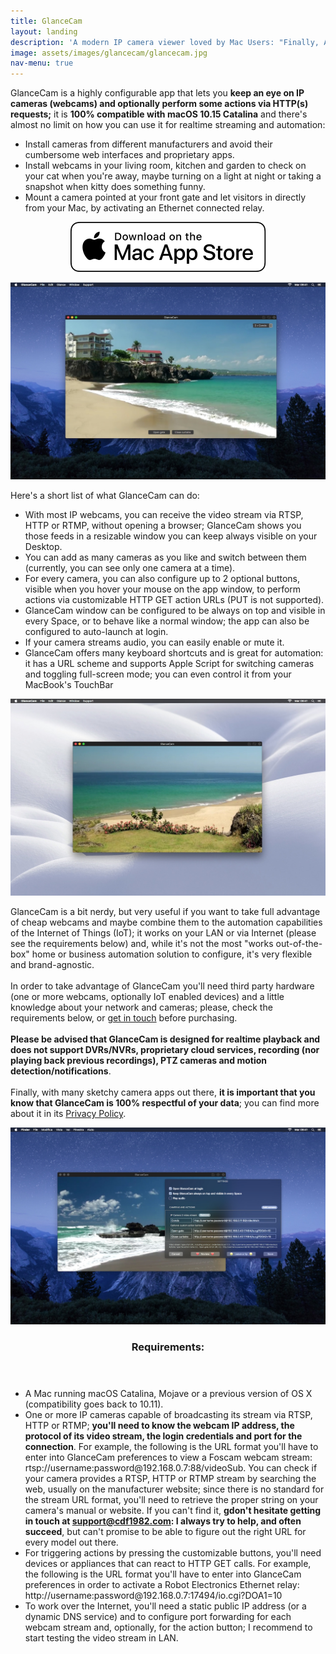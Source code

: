 ```yaml
---
title: GlanceCam
layout: landing
description: 'A modern IP camera viewer loved by Mac Users: "Finally, A Cam Viewer that Works!" - "I use GlanceCam pretty much all day" - "This app makes viewing all of my cameras possible from one interface and I LOVE THAT" - "Remarkable and instant support"'
image: assets/images/glancecam/glancecam.jpg
nav-menu: true
---
```


<!-- Main -->
<div id="main">

<!-- One -->
<section id="one">
	<div class="inner">
		<p>GlanceCam is a highly configurable app that lets you <b>keep an eye on IP cameras (webcams) and optionally perform some actions via HTTP(s) requests;</b> it is <b>100% compatible with macOS 10.15 Catalina</b> and there's almost no limit on how you can use it for realtime streaming and automation:
		<ul>
			<li>Install cameras from different manufacturers and avoid their cumbersome web interfaces and proprietary apps.</li>
			<li>Install webcams in your living room, kitchen and garden to check on your cat when you're away, maybe turning on a light at night or taking a snapshot when kitty does something funny.</li>
			<li>Mount a camera pointed at your front gate and let visitors in directly from your Mac, by activating an Ethernet connected relay.</li>
		</ul>
		</p>
		<p style="text-align:center">
			<a href="https://itunes.apple.com/us/app/glancecam-ip-webcam-viewer/id1360797896?l=it&ls=1&mt=12" class="image" target="new">
				<img src="assets/images/download_mac_app_store_white_bg.svg" alt="Download on the Mac App Store" data-position="center center" />
			</a>
		</p>
	</div>
</section>

<!-- Two -->
<section id="two" class="spotlights">
	<section>
		<div class="content">
			<a href="assets/images/glancecam/glancecam_03.jpg" class="image" target="new">
				<img src="assets/images/glancecam/glancecam_03.jpg" alt="" data-position="center center" />
			</a>
		</div>
		<div class="content">
			<div class="inner">
				<p>Here's a short list of what GlanceCam can do:
					<ul>
						<li>With most IP webcams, you can receive the video stream via RTSP, HTTP or RTMP, without opening a browser; GlanceCam shows you those feeds in a resizable window you can keep always visible on your Desktop.</li>
						<li>You can add as many cameras as you like and switch between them (currently, you can see only one camera at a time).</li>
						<li>For every camera, you can also configure up to 2 optional buttons, visible when you hover your mouse on the app window, to perform actions via customizable HTTP GET action URLs (PUT is not supported).</li>
						<li>GlanceCam window can be configured to be always on top and visible in every Space, or to behave like a normal window; the app can also be configured to auto-launch at login.</li>
						<li>If your camera streams audio, you can easily enable or mute it.</li>
						<li>GlanceCam offers many keyboard shortcuts and is great for automation: it has a URL scheme and supports Apple Script for switching cameras and toggling full-screen mode; you can even control it from your MacBook's TouchBar</li>
					</ul>
				</p>
			</div>
		</div>
	</section>
	<section>
		<div class="content">
			<a href="assets/images/glancecam/glancecam_02.jpg" class="image" target="new">
				<img src="assets/images/glancecam/glancecam_02.jpg" alt="" data-position="center center" />
			</a>
		</div>
		<div class="content">
			<div class="inner">
				<p>GlanceCam is a bit nerdy, but very useful if you want to take full advantage of cheap webcams and maybe combine them to the automation capabilities of the Internet of Things (IoT); it works on your LAN or via Internet (please see the requirements below) and, while it's not the most "works out-of-the-box" home or business automation solution to configure, it's very flexible and brand-agnostic.<br><br>In order to take advantage of GlanceCam you'll need third party hardware (one or more webcams, optionally IoT enabled devices) and a little knowledge about your network and cameras; please, check the requirements below, or <a href="mailto:support@cdf1982.com">get in touch</a> before purchasing.<br><br><b>Please be advised that GlanceCam is designed for realtime playback and does not support DVRs/NVRs, proprietary cloud services, recording (nor playing back previous recordings), PTZ cameras and motion detection/notifications</b>.<br><br>Finally, with many sketchy camera apps out there, <b>it is important that you know that GlanceCam is 100% respectful of your data</b>; you can find more about it in its <a href="{{ site.baseurl }}/privacy/glancecam_privacy_policy.html">Privacy Policy</a>.
				</p>
			</div>
		</div>
	</section>
	<section>
		<div class="content">
			<a href="assets/images/glancecam/glancecam_04.jpg" class="image" target="new">
				<img src="assets/images/glancecam/glancecam_04.jpg" alt="" data-position="center center" />
			</a>
		</div>
		<div class="content">
			<div class="inner">
				<header class="major">
					<h3>Requirements:</h3>
				</header>
				<p>
					<ul>
						<li>A Mac running macOS Catalina, Mojave or a previous version of OS X (compatibility goes back to 10.11).</li>
						<li>One or more IP cameras capable of broadcasting its stream via RTSP, HTTP or RTMP; <b>you'll need to know the webcam IP address, the protocol of its video stream, the login credentials and port for the connection</b>. For example, the following is the URL format you'll have to enter into GlanceCam preferences to view a Foscam webcam stream: rtsp://username:password@192.168.0.7:88/videoSub. You can check if your camera provides a RTSP, HTTP or RTMP stream by searching the web, usually on the manufacturer website; since there is no standard for the stream URL format, you'll need to retrieve the proper string on your camera's manual or website. If you can't find it, <b>gdon't hesitate getting in touch at <a href="mailto:support@cdf1982.com">support@cdf1982.com</a>: I always try to help, and often succeed</b>, but can't promise to be able to figure out the right URL for every model out there.</li>
						<li>For triggering actions by pressing the customizable buttons, you'll need devices or appliances that can react to HTTP GET calls. For example, the following is the URL format you'll have to enter into GlanceCam preferences in order to activate a Robot Electronics Ethernet relay: http://username:password@192.168.0.7:17494/io.cgi?DOA1=10 </li>
						<li>To work over the Internet, you'll need a static public IP address (or a dynamic DNS service) and to configure port forwarding for each webcam stream and, optionally, for the action button; I recommend to start testing the video stream in LAN.</li>
					</ul>
				</p>
			</div>
		</div>
	</section>
</section>
</div>